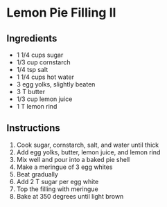 # Lemon Pie Filling II

## Ingredients

- 1 1/4 cups sugar
- 1/3 cup cornstarch
- 1/4 tsp salt
- 1 1/4 cups hot water
- 3 egg yolks, slightly beaten
- 3 T butter
- 1/3 cup lemon juice
- 1 T lemon rind

## Instructions

1. Cook sugar, cornstarch, salt, and water until thick
2. Add egg yolks, butter, lemon juice, and lemon rind
3. Mix well and pour into a baked pie shell
4. Make a meringue of 3 egg whites
5. Beat gradually
6. Add 2 T sugar per egg white
7. Top the filling with meringue
8. Bake at 350 degrees until light brown
